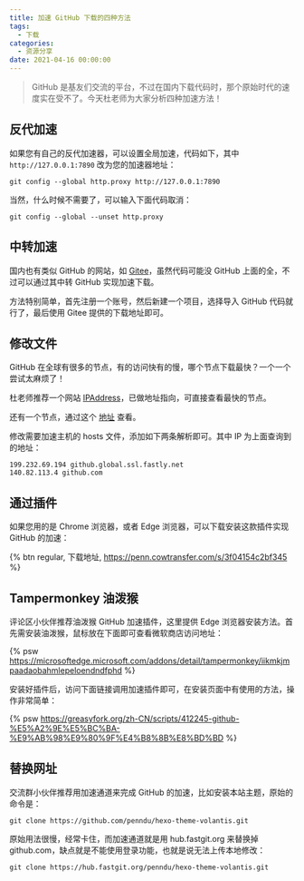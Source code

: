 ```yaml
---
title: 加速 GitHub 下载的四种方法
tags:
  - 下载
categories:
  - 资源分享
date: 2021-04-16 00:00:00
---
```


> GitHub 是基友们交流的平台，不过在国内下载代码时，那个原始时代的速度实在受不了。今天杜老师为大家分析四种加速方法！

<!-- more -->

## 反代加速

如果您有自己的反代加速器，可以设置全局加速，代码如下，其中 `http://127.0.0.1:7890` 改为您的加速器地址：

```
git config --global http.proxy http://127.0.0.1:7890
```

当然，什么时候不需要了，可以输入下面代码取消：

```
git config --global --unset http.proxy
```

## 中转加速

国内也有类似 GitHub 的网站，如 [Gitee](https://gitee.com)，虽然代码可能没 GitHub 上面的全，不过可以通过其中转 GitHub 实现加速下载。

方法特别简单，首先注册一个账号，然后新建一个项目，选择导入 GitHub 代码就行了，最后使用 Gitee 提供的下载地址即可。

## 修改文件

GitHub 在全球有很多的节点，有的访问快有的慢，哪个节点下载最快？一个一个尝试太麻烦了！

杜老师推荐一个网站 [IPAddress](https://fastly.net.ipaddress.com/github.global.ssl.fastly.net)，已做地址指向，可直接查看最快的节点。

还有一个节点，通过这个 [地址](https://github.com.ipaddress.com) 查看。

修改需要加速主机的 hosts 文件，添加如下两条解析即可。其中 IP 为上面查询到的地址：

```
199.232.69.194 github.global.ssl.fastly.net
140.82.113.4 github.com
```

## 通过插件

如果您用的是 Chrome 浏览器，或者 Edge 浏览器，可以下载安装这款插件实现 GitHub 的加速：

{% btn regular, 下载地址, https://penn.cowtransfer.com/s/3f04154c2bf345 %}

## Tampermonkey 油泼猴

评论区小伙伴推荐油泼猴 GitHub 加速插件，这里提供 Edge 浏览器安装方法。首先需安装油泼猴，鼠标放在下面即可查看微软商店访问地址：

{% psw https://microsoftedge.microsoft.com/addons/detail/tampermonkey/iikmkjmpaadaobahmlepeloendndfphd %}

安装好插件后，访问下面链接调用加速插件即可，在安装页面中有使用的方法，操作非常简单：

{% psw https://greasyfork.org/zh-CN/scripts/412245-github-%E5%A2%9E%E5%BC%BA-%E9%AB%98%E9%80%9F%E4%B8%8B%E8%BD%BD %}

## 替换网址

交流群小伙伴推荐用加速通道来完成 GitHub 的加速，比如安装本站主题，原始的命令是：

```
git clone https://github.com/penndu/hexo-theme-volantis.git
```

原始用法很慢，经常卡住，而加速通道就是用 hub.fastgit.org 来替换掉 github.com，缺点就是不能使用登录功能，也就是说无法上传本地修改：

```
git clone https://hub.fastgit.org/penndu/hexo-theme-volantis.git
```
